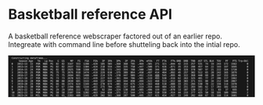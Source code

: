 # Basketball reference API

A basketball reference webscraper factored out of an earlier repo. Integreate with
command line before shutteling back into the intial repo.

![Dataframe image](/img/67813C0A-6A95-4D52-8F11-1CFF6D5C3764.jpeg)